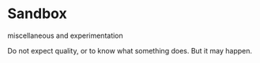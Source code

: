 # Sandbox
miscellaneous and experimentation

Do not expect quality, or to know what something does.
But it may happen.
